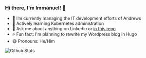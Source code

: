 ### Hi there, I'm Immánuel! 👋

- 🔭 I’m currently managing the IT development efforts of Andrews
- 🌱 Actively learning Kubernetes administration
- 💬 Ask me about anything on Linkedin or [in this repo](https://github.com/immanuelfodor/immanuelfodor/issues)
- ⚡ Fun fact: I'm planning to rewrite my Wordpress blog in Hugo
- 😄 Pronouns: He/Him

![Github Stats](https://github-readme-stats.vercel.app/api?username=immanuelfodor&count_private=true&show_icons=true&bg_color=bg_color=30,e96443,904e95&title_color=fff&text_color=fff&icon_color=ffbe4e)
